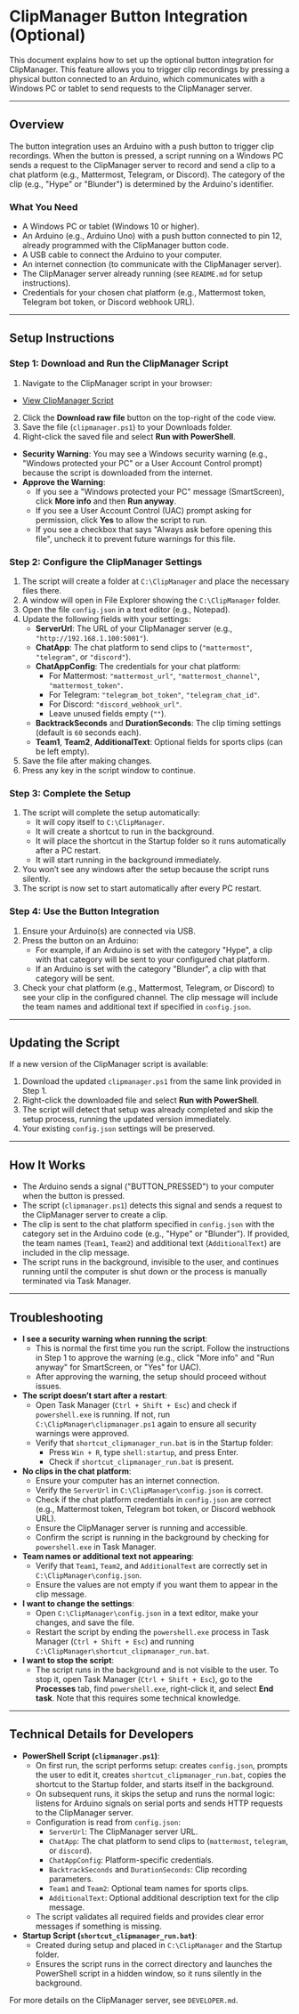 # ClipManager Button Integration (Optional)

This document explains how to set up the optional button integration for ClipManager. This feature allows you to trigger clip recordings by pressing a physical button connected to an Arduino, which communicates with a Windows PC or tablet to send requests to the ClipManager server.

---

## Overview

The button integration uses an Arduino with a push button to trigger clip recordings. When the button is pressed, a script running on a Windows PC sends a request to the ClipManager server to record and send a clip to a chat platform (e.g., Mattermost, Telegram, or Discord). The category of the clip (e.g., "Hype" or "Blunder") is determined by the Arduino's identifier.

### What You Need
- A Windows PC or tablet (Windows 10 or higher).
- An Arduino (e.g., Arduino Uno) with a push button connected to pin 12, already programmed with the ClipManager button code.
- A USB cable to connect the Arduino to your computer.
- An internet connection (to communicate with the ClipManager server).
- The ClipManager server already running (see `README.md` for setup instructions).
- Credentials for your chosen chat platform (e.g., Mattermost token, Telegram bot token, or Discord webhook URL).

---

## Setup Instructions

### Step 1: Download and Run the ClipManager Script
1. Navigate to the ClipManager script in your browser:
  - [View ClipManager Script](https://github.com/RaphaelA4U/ClipManager/blob/main/arduino_button/clipmanager.ps1)
2. Click the **Download raw file** button on the top-right of the code view.
3. Save the file (`clipmanager.ps1`) to your Downloads folder.
5. Right-click the saved file and select **Run with PowerShell**.
  - **Security Warning**: You may see a Windows security warning (e.g., "Windows protected your PC" or a User Account Control prompt) because the script is downloaded from the internet.
  - **Approve the Warning**:
    - If you see a "Windows protected your PC" message (SmartScreen), click **More info** and then **Run anyway**.
    - If you see a User Account Control (UAC) prompt asking for permission, click **Yes** to allow the script to run.
    - If you see a checkbox that says "Always ask before opening this file", uncheck it to prevent future warnings for this file.

### Step 2: Configure the ClipManager Settings
1. The script will create a folder at `C:\ClipManager` and place the necessary files there.
2. A window will open in File Explorer showing the `C:\ClipManager` folder.
3. Open the file `config.json` in a text editor (e.g., Notepad).
4. Update the following fields with your settings:
   - **ServerUrl**: The URL of your ClipManager server (e.g., `"http://192.168.1.100:5001"`).
   - **ChatApp**: The chat platform to send clips to (`"mattermost"`, `"telegram"`, or `"discord"`).
   - **ChatAppConfig**: The credentials for your chat platform:
     - For Mattermost: `"mattermost_url"`, `"mattermost_channel"`, `"mattermost_token"`.
     - For Telegram: `"telegram_bot_token"`, `"telegram_chat_id"`.
     - For Discord: `"discord_webhook_url"`.
     - Leave unused fields empty (`""`).
   - **BacktrackSeconds** and **DurationSeconds**: The clip timing settings (default is `60` seconds each).
   - **Team1**, **Team2**, **AdditionalText**: Optional fields for sports clips (can be left empty).
5. Save the file after making changes.
6. Press any key in the script window to continue.

### Step 3: Complete the Setup
1. The script will complete the setup automatically:
   - It will copy itself to `C:\ClipManager`.
   - It will create a shortcut to run in the background.
   - It will place the shortcut in the Startup folder so it runs automatically after a PC restart.
   - It will start running in the background immediately.
2. You won’t see any windows after the setup because the script runs silently.
3. The script is now set to start automatically after every PC restart.

### Step 4: Use the Button Integration
1. Ensure your Arduino(s) are connected via USB.
2. Press the button on an Arduino:
   - For example, if an Arduino is set with the category "Hype", a clip with that category will be sent to your configured chat platform.
   - If an Arduino is set with the category "Blunder", a clip with that category will be sent.
3. Check your chat platform (e.g., Mattermost, Telegram, or Discord) to see your clip in the configured channel. The clip message will include the team names and additional text if specified in `config.json`.

---

## Updating the Script
If a new version of the ClipManager script is available:
1. Download the updated `clipmanager.ps1` from the same link provided in Step 1.
2. Right-click the downloaded file and select **Run with PowerShell**.
3. The script will detect that setup was already completed and skip the setup process, running the updated version immediately.
4. Your existing `config.json` settings will be preserved.

---

## How It Works
- The Arduino sends a signal ("BUTTON_PRESSED") to your computer when the button is pressed.
- The script (`clipmanager.ps1`) detects this signal and sends a request to the ClipManager server to create a clip.
- The clip is sent to the chat platform specified in `config.json` with the category set in the Arduino code (e.g., "Hype" or "Blunder"). If provided, the team names (`Team1`, `Team2`) and additional text (`AdditionalText`) are included in the clip message.
- The script runs in the background, invisible to the user, and continues running until the computer is shut down or the process is manually terminated via Task Manager.

---

## Troubleshooting
- **I see a security warning when running the script**:
  - This is normal the first time you run the script. Follow the instructions in Step 1 to approve the warning (e.g., click "More info" and "Run anyway" for SmartScreen, or "Yes" for UAC).
  - After approving the warning, the setup should proceed without issues.
- **The script doesn’t start after a restart**:
  - Open Task Manager (`Ctrl + Shift + Esc`) and check if `powershell.exe` is running. If not, run `C:\ClipManager\clipmanager.ps1` again to ensure all security warnings were approved.
  - Verify that `shortcut_clipmanager_run.bat` is in the Startup folder:
    - Press `Win + R`, type `shell:startup`, and press Enter.
    - Check if `shortcut_clipmanager_run.bat` is present.
- **No clips in the chat platform**:
  - Ensure your computer has an internet connection.
  - Verify the `ServerUrl` in `C:\ClipManager\config.json` is correct.
  - Check if the chat platform credentials in `config.json` are correct (e.g., Mattermost token, Telegram bot token, or Discord webhook URL).
  - Ensure the ClipManager server is running and accessible.
  - Confirm the script is running in the background by checking for `powershell.exe` in Task Manager.
- **Team names or additional text not appearing**:
  - Verify that `Team1`, `Team2`, and `AdditionalText` are correctly set in `C:\ClipManager\config.json`.
  - Ensure the values are not empty if you want them to appear in the clip message.
- **I want to change the settings**:
  - Open `C:\ClipManager\config.json` in a text editor, make your changes, and save the file.
  - Restart the script by ending the `powershell.exe` process in Task Manager (`Ctrl + Shift + Esc`) and running `C:\ClipManager\shortcut_clipmanager_run.bat`.
- **I want to stop the script**:
  - The script runs in the background and is not visible to the user. To stop it, open Task Manager (`Ctrl + Shift + Esc`), go to the **Processes** tab, find `powershell.exe`, right-click it, and select **End task**. Note that this requires some technical knowledge.

---

## Technical Details for Developers
- **PowerShell Script (`clipmanager.ps1`)**:
  - On first run, the script performs setup: creates `config.json`, prompts the user to edit it, creates `shortcut_clipmanager_run.bat`, copies the shortcut to the Startup folder, and starts itself in the background.
  - On subsequent runs, it skips the setup and runs the normal logic: listens for Arduino signals on serial ports and sends HTTP requests to the ClipManager server.
  - Configuration is read from `config.json`:
    - `ServerUrl`: The ClipManager server URL.
    - `ChatApp`: The chat platform to send clips to (`mattermost`, `telegram`, or `discord`).
    - `ChatAppConfig`: Platform-specific credentials.
    - `BacktrackSeconds` and `DurationSeconds`: Clip recording parameters.
    - `Team1` and `Team2`: Optional team names for sports clips.
    - `AdditionalText`: Optional additional description text for the clip message.
  - The script validates all required fields and provides clear error messages if something is missing.
- **Startup Script (`shortcut_clipmanager_run.bat`)**:
  - Created during setup and placed in `C:\ClipManager` and the Startup folder.
  - Ensures the script runs in the correct directory and launches the PowerShell script in a hidden window, so it runs silently in the background.

For more details on the ClipManager server, see `DEVELOPER.md`.